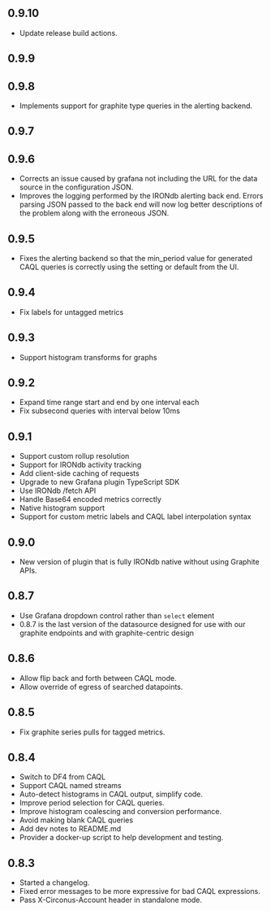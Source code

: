 
## 0.9.10

 * Update release build actions.

## 0.9.9

## 0.9.8

 * Implements support for graphite type queries in the alerting backend.

## 0.9.7

## 0.9.6

 * Corrects an issue caused by grafana not including the URL for the data source
 in the configuration JSON.
 * Improves the logging performed by the IRONdb alerting back end. Errors
 parsing JSON passed to the back end will now log better descriptions of the
 problem along with the erroneous JSON.

## 0.9.5

 * Fixes the alerting backend so that the min_period value for generated CAQL
 queries is correctly using the setting or default from the UI.

## 0.9.4

 * Fix labels for untagged metrics

## 0.9.3

 * Support histogram transforms for graphs

## 0.9.2

 * Expand time range start and end by one interval each
 * Fix subsecond queries with interval below 10ms

## 0.9.1

 * Support custom rollup resolution
 * Support for IRONdb activity tracking
 * Add client-side caching of requests
 * Upgrade to new Grafana plugin TypeScript SDK
 * Use IRONdb /fetch API
 * Handle Base64 encoded metrics correctly
 * Native histogram support
 * Support for custom metric labels and CAQL label interpolation syntax

## 0.9.0

 * New version of plugin that is fully IRONdb native without using Graphite APIs.

## 0.8.7

 * Use Grafana dropdown control rather than `select` element
 * 0.8.7 is the last version of the datasource designed for use with our graphite endpoints and with graphite-centric design

## 0.8.6

 * Allow flip back and forth between CAQL mode.
 * Allow override of egress of searched datapoints.

## 0.8.5

 * Fix graphite series pulls for tagged metrics.

## 0.8.4

 * Switch to DF4 from CAQL
 * Support CAQL named streams
 * Auto-detect histograms in CAQL output, simplify code.
 * Improve period selection for CAQL queries.
 * Improve histogram coalescing and conversion performance.
 * Avoid making blank CAQL queries
 * Add dev notes to README.md
 * Provider a docker-up script to help development and testing.

## 0.8.3

 * Started a changelog.
 * Fixed error messages to be more expressive for bad CAQL expressions.
 * Pass X-Circonus-Account header in standalone mode.
